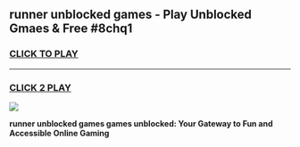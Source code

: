 
## runner unblocked games - Play Unblocked Gmaes & Free #8chq1
<h3>
<a href="https://news.freeplayer.one?title=runner_unblocked_games&ref=03M">CLICK TO PLAY</a></h3>
<hr>

<h3>
<a href="https://news.freeplayer.one?title=runner_unblocked_games&ref=03M">CLICK 2 PLAY</a>
  
</h3>

<a href="https://news.freeplayer.one?title=runner_unblocked_games&ref=03M"><img src="https://clearcache.store/games.png"></a>


**runner unblocked games games unblocked: Your Gateway to Fun and Accessible Online Gaming**
